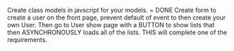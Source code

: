 Create class models in javscript for your models. = DONE
Create form to create a user on the front page, prevent default of event to then create your own User. Then go to User show page with a BUTTON to show lists that then ASYNCHRONOUSLY loads all of the lists. THIS will complete one of the requirements.
